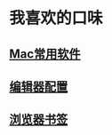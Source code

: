 # 我喜欢的口味

## [Mac常用软件](https://github.com/Tracis/preferences/blob/master/MacSoftwares.md)

## [编辑器配置](https://github.com/Tracis/preferences/blob/master/Editor.md)

## [浏览器书签](https://github.com/Tracis/preferences/blob/master/Bookmarks.md)
